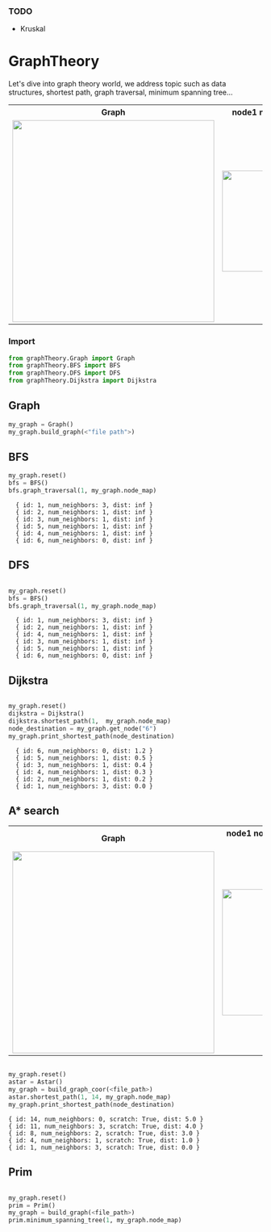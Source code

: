 ### TODO

* Kruskal


# GraphTheory
Let's dive into graph theory world, we address topic such as data structures, shortest path, graph traversal, minimum spanning tree...

<div>
  <table>
    <tr>
      <th>Graph</th>
      <th>node1 node2 weight</th>
    </tr>
    <tr>
      <td>
          <img src="https://i.imgur.com/zo5qdaX.png" width=400/>
      </td>
      <td>
          <img src="https://i.imgur.com/VlIlALP.png" width=200/>
      </td>
    </tr>
  </table>  
</div>

### Import

```python
from graphTheory.Graph import Graph
from graphTheory.BFS import BFS
from graphTheory.DFS import DFS
from graphTheory.Dijkstra import Dijkstra
```
## Graph

```python
my_graph = Graph()
my_graph.build_graph(<"file path">)
```

## BFS

```python
my_graph.reset()
bfs = BFS()
bfs.graph_traversal(1, my_graph.node_map)
```
```
  { id: 1, num_neighbors: 3, dist: inf }
  { id: 2, num_neighbors: 1, dist: inf }
  { id: 3, num_neighbors: 1, dist: inf }
  { id: 5, num_neighbors: 1, dist: inf }
  { id: 4, num_neighbors: 1, dist: inf }
  { id: 6, num_neighbors: 0, dist: inf }
```

## DFS

```python

my_graph.reset()
bfs = BFS()
bfs.graph_traversal(1, my_graph.node_map)
```
```
  { id: 1, num_neighbors: 3, dist: inf }
  { id: 2, num_neighbors: 1, dist: inf }
  { id: 4, num_neighbors: 1, dist: inf }
  { id: 3, num_neighbors: 1, dist: inf }
  { id: 5, num_neighbors: 1, dist: inf }
  { id: 6, num_neighbors: 0, dist: inf }
```

## Dijkstra

```python

my_graph.reset()
dijkstra = Dijkstra()
dijkstra.shortest_path(1,  my_graph.node_map)
node_destination = my_graph.get_node("6")
my_graph.print_shortest_path(node_destination)
```
```
  { id: 6, num_neighbors: 0, dist: 1.2 }
  { id: 5, num_neighbors: 1, dist: 0.5 }
  { id: 3, num_neighbors: 1, dist: 0.4 }
  { id: 4, num_neighbors: 1, dist: 0.3 }
  { id: 2, num_neighbors: 1, dist: 0.2 }
  { id: 1, num_neighbors: 3, dist: 0.0 }
```

## A* search
<div>
  <table>
    <tr>
      <th>Graph</th>
      <th>node1 node2 weight x1 y1 x2 y2</th>
    </tr>
    <tr>
      <td>
          <img src="https://i.imgur.com/sKyagB6.png" width=400/>
      </td>
      <td>
          <img src="https://i.imgur.com/v5VTtKn.png" width=250/>
      </td>
    </tr>
  </table>  
</div>

```python

my_graph.reset()
astar = Astar()
my_graph = build_graph_coor(<file_path>)
astar.shortest_path(1, 14, my_graph.node_map)
my_graph.print_shortest_path(node_destination)
```
```
{ id: 14, num_neighbors: 0, scratch: True, dist: 5.0 }
{ id: 11, num_neighbors: 3, scratch: True, dist: 4.0 }
{ id: 8, num_neighbors: 2, scratch: True, dist: 3.0 }
{ id: 4, num_neighbors: 1, scratch: True, dist: 1.0 }
{ id: 1, num_neighbors: 3, scratch: True, dist: 0.0 }

```

## Prim

```python

my_graph.reset()
prim = Prim()
my_graph = build_graph(<file_path>)
prim.minimum_spanning_tree(1, my_graph.node_map)
```



